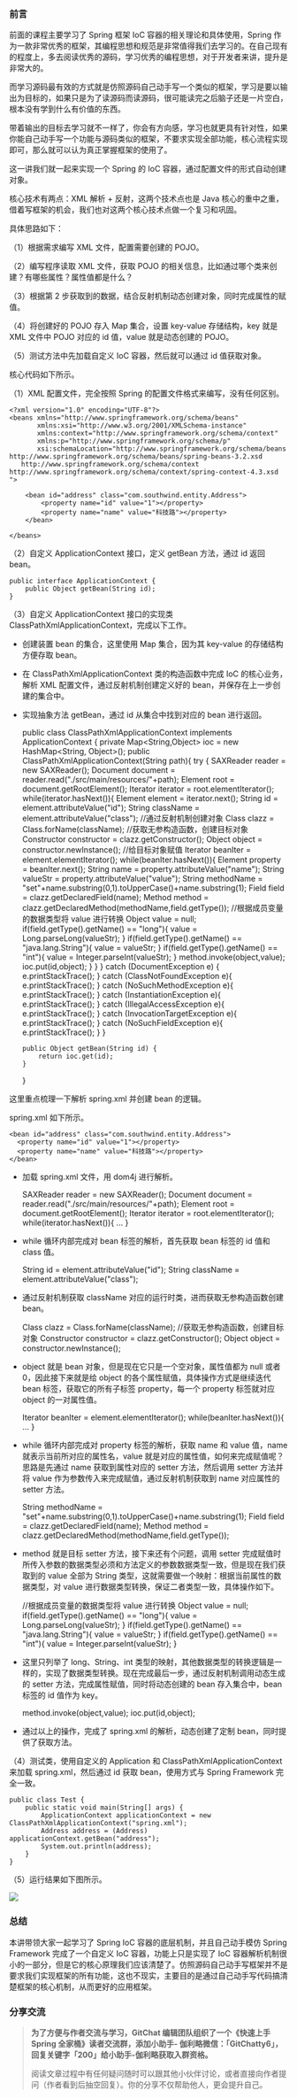 ### 前言

前面的课程主要学习了 Spring 框架 IoC 容器的相关理论和具体使用，Spring
作为一款非常优秀的框架，其编程思想和规范是非常值得我们去学习的。在自己现有的程度上，多去阅读优秀的源码，学习优秀的编程思想，对于开发者来讲，提升是非常大的。

而学习源码最有效的方式就是仿照源码自己动手写一个类似的框架，学习是要以输出为目标的，如果只是为了读源码而读源码，很可能读完之后脑子还是一片空白，根本没有学到什么有价值的东西。

带着输出的目标去学习就不一样了，你会有方向感，学习也就更具有针对性，如果你能自己动手写一个功能与源码类似的框架，不要求实现全部功能，核心流程实现即可，那么就可以认为真正掌握框架的使用了。

这一讲我们就一起来实现一个 Spring 的 IoC 容器，通过配置文件的形式自动创建对象。

核心技术有两点：XML 解析 + 反射，这两个技术点也是 Java 核心的重中之重，借着写框架的机会，我们也对这两个核心技术点做一个复习和巩固。

具体思路如下：

（1）根据需求编写 XML 文件，配置需要创建的 POJO。

（2）编写程序读取 XML 文件，获取 POJO 的相关信息，比如通过哪个类来创建？有哪些属性？属性值都是什么？

（3）根据第 2 步获取到的数据，结合反射机制动态创建对象，同时完成属性的赋值。

（4）将创建好的 POJO 存入 Map 集合，设置 key-value 存储结构，key 就是 XML 文件中 POJO 对应的 id 值，value
就是动态创建的 POJO。

（5）测试方法中先加载自定义 IoC 容器，然后就可以通过 id 值获取对象。

核心代码如下所示。

（1）XML 配置文件，完全按照 Spring 的配置文件格式来编写，没有任何区别。

    
    
    <?xml version="1.0" encoding="UTF-8"?>
    <beans xmlns="http://www.springframework.org/schema/beans"
           xmlns:xsi="http://www.w3.org/2001/XMLSchema-instance"
           xmlns:context="http://www.springframework.org/schema/context"
           xmlns:p="http://www.springframework.org/schema/p"
           xsi:schemaLocation="http://www.springframework.org/schema/beans http://www.springframework.org/schema/beans/spring-beans-3.2.xsd
       http://www.springframework.org/schema/context http://www.springframework.org/schema/context/spring-context-4.3.xsd
    ">
    
        <bean id="address" class="com.southwind.entity.Address">
            <property name="id" value="1"></property>
            <property name="name" value="科技路"></property>
        </bean>
    
    </beans>
    

（2）自定义 ApplicationContext 接口，定义 getBean 方法，通过 id 返回 bean。

    
    
    public interface ApplicationContext {
        public Object getBean(String id);
    }
    

（3）自定义 ApplicationContext 接口的实现类 ClassPathXmlApplicationContext，完成以下工作。

  * 创建装置 bean 的集合，这里使用 Map 集合，因为其 key-value 的存储结构方便存取 bean。
  * 在 ClassPathXmlApplicationContext 类的构造函数中完成 IoC 的核心业务，解析 XML 配置文件，通过反射机制创建定义好的 bean，并保存在上一步创建的集合中。
  * 实现抽象方法 getBean，通过 id 从集合中找到对应的 bean 进行返回。

    
    
    public class ClassPathXmlApplicationContext implements ApplicationContext {
        private Map<String,Object> ioc = new HashMap<String, Object>();
        public ClassPathXmlApplicationContext(String path){
            try {
                SAXReader reader = new SAXReader();
                Document document = reader.read("./src/main/resources/"+path);
                Element root = document.getRootElement();
                Iterator<Element> iterator = root.elementIterator();
                while(iterator.hasNext()){
                    Element element = iterator.next();
                    String id = element.attributeValue("id");
                    String className = element.attributeValue("class");
                    //通过反射机制创建对象
                    Class clazz = Class.forName(className);
                    //获取无参构造函数，创建目标对象
                    Constructor constructor = clazz.getConstructor();
                    Object object = constructor.newInstance();
                    //给目标对象赋值
                    Iterator<Element> beanIter = element.elementIterator();
                    while(beanIter.hasNext()){
                        Element property = beanIter.next();
                        String name = property.attributeValue("name");
                        String valueStr = property.attributeValue("value");
                        String methodName = "set"+name.substring(0,1).toUpperCase()+name.substring(1);
                        Field field = clazz.getDeclaredField(name);
                        Method method = clazz.getDeclaredMethod(methodName,field.getType());
                        //根据成员变量的数据类型将 value 进行转换
                        Object value = null;
                        if(field.getType().getName() == "long"){
                            value = Long.parseLong(valueStr);
                        }
                        if(field.getType().getName() == "java.lang.String"){
                            value = valueStr;
                        }
                        if(field.getType().getName() == "int"){
                            value = Integer.parseInt(valueStr);
                        }
                        method.invoke(object,value);
                        ioc.put(id,object);
                    }
                }
            } catch (DocumentException e) {
                e.printStackTrace();
            } catch (ClassNotFoundException e){
                e.printStackTrace();
            } catch (NoSuchMethodException e){
                e.printStackTrace();
            } catch (InstantiationException e){
                e.printStackTrace();
            } catch (IllegalAccessException e){
                e.printStackTrace();
            } catch (InvocationTargetException e){
                e.printStackTrace();
            } catch (NoSuchFieldException e){
                e.printStackTrace();
            }
        }
    
        public Object getBean(String id) {
            return ioc.get(id);
        }
    }
    

这里重点梳理一下解析 spring.xml 并创建 bean 的逻辑。

spring.xml 如下所示。

    
    
    <bean id="address" class="com.southwind.entity.Address">
      <property name="id" value="1"></property>
      <property name="name" value="科技路"></property>
    </bean>
    

  * 加载 spring.xml 文件，用 dom4j 进行解析。

    
    
    SAXReader reader = new SAXReader();
    Document document = reader.read("./src/main/resources/"+path);
    Element root = document.getRootElement();
    Iterator<Element> iterator = root.elementIterator();
    while(iterator.hasNext()){
      ...
    }
    

  * while 循环内部完成对 bean 标签的解析，首先获取 bean 标签的 id 值和 class 值。

    
    
    String id = element.attributeValue("id");
    String className = element.attributeValue("class");
    

  * 通过反射机制获取 className 对应的运行时类，进而获取无参构造函数创建 bean。

    
    
    Class clazz = Class.forName(className);
    //获取无参构造函数，创建目标对象
    Constructor constructor = clazz.getConstructor();
    Object object = constructor.newInstance();
    

  * object 就是 bean 对象，但是现在它只是一个空对象，属性值都为 null 或者 0，因此接下来就是给 object 的各个属性赋值，具体操作方式是继续迭代 bean 标签，获取它的所有子标签 property，每一个 property 标签就对应 object 的一对属性值。

    
    
    Iterator<Element> beanIter = element.elementIterator();
    while(beanIter.hasNext()){
      ...
    }
    

  * while 循环内部完成对 property 标签的解析，获取 name 和 value 值，name 就表示当前所对应的属性名，value 就是对应的属性值，如何来完成赋值呢？思路是先通过 name 获取到属性对应的 setter 方法，然后调用 setter 方法并将 value 作为参数传入来完成赋值，通过反射机制获取到 name 对应属性的 setter 方法。

    
    
    String methodName = "set"+name.substring(0,1).toUpperCase()+name.substring(1);
    Field field = clazz.getDeclaredField(name);
    Method method = clazz.getDeclaredMethod(methodName,field.getType());
    

  * method 就是目标 setter 方法，接下来还有个问题，调用 setter 完成赋值时所传入参数的数据类型必须和方法定义的参数数据类型一致，但是现在我们获取到的 value 全部为 String 类型，这就需要做一个映射：根据当前属性的数据类型，对 value 进行数据类型转换，保证二者类型一致，具体操作如下。

    
    
    //根据成员变量的数据类型将 value 进行转换
    Object value = null;
    if(field.getType().getName() == "long"){
      value = Long.parseLong(valueStr);
    }
    if(field.getType().getName() == "java.lang.String"){
      value = valueStr;
    }
    if(field.getType().getName() == "int"){
      value = Integer.parseInt(valueStr);
    }
    

  * 这里只列举了 long、String、int 类型的映射，其他数据类型的转换逻辑是一样的，实现了数据类型转换。现在完成最后一步，通过反射机制调用动态生成的 setter 方法，完成属性赋值，同时将动态创建的 bean 存入集合中，bean 标签的 id 值作为 key。

    
    
    method.invoke(object,value);
    ioc.put(id,object);
    

  * 通过以上的操作，完成了 spring.xml 的解析，动态创建了定制 bean，同时提供了获取方法。

（4）测试类，使用自定义的 Application 和 ClassPathXmlApplicationContext 来加载 spring.xml，然后通过
id 获取 bean，使用方式与 Spring Framework 完全一致。

    
    
    public class Test {
        public static void main(String[] args) {
            ApplicationContext applicationContext = new ClassPathXmlApplicationContext("spring.xml");
            Address address = (Address) applicationContext.getBean("address");
            System.out.println(address);
        }
    }
    

（5）运行结果如下图所示。

![](https://images.gitbook.cn/da227c90-a83f-11e9-b1f2-a974c71823fb)

### 总结

本讲带领大家一起学习了 Spring IoC 容器的底层机制，并且自己动手模仿 Spring Framework 完成了一个自定义 IoC
容器，功能上只是实现了 IoC
容器解析机制很小的一部分，但是它的核心原理我们应该清楚了。仿照源码自己动手写框架并不是要求我们实现框架的所有功能，这也不现实，主要目的是通过自己动手写代码搞清楚框架的核心机制，从而更好的应用框架。

### 分享交流

> **为了方便与作者交流与学习，GitChat 编辑团队组织了一个《快速上手 Spring 全家桶》读者交流群，添加小助手-
> 伽利略微信：「GitChatty6」，回复关键字「200」给小助手-伽利略获取入群资格。**
>
> 阅读文章过程中有任何疑问随时可以跟其他小伙伴讨论，或者直接向作者提问（作者看到后抽空回复）。你的分享不仅帮助他人，更会提升自己。

